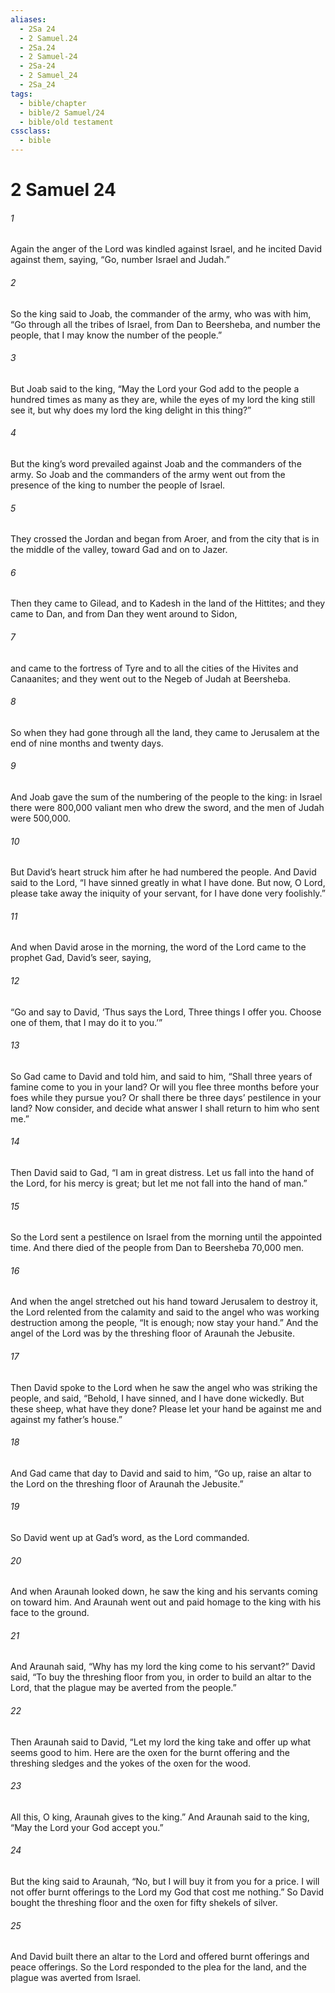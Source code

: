 ```yaml
---
aliases:
  - 2Sa 24
  - 2 Samuel.24
  - 2Sa.24
  - 2 Samuel-24
  - 2Sa-24
  - 2 Samuel_24
  - 2Sa_24
tags:
  - bible/chapter
  - bible/2 Samuel/24
  - bible/old testament
cssclass:
  - bible
---
```


# 2 Samuel 24

###### 1
Again the anger of the Lord was kindled against Israel, and he incited David against them, saying, “Go, number Israel and Judah.”
###### 2
So the king said to Joab, the commander of the army, who was with him, “Go through all the tribes of Israel, from Dan to Beersheba, and number the people, that I may know the number of the people.”
###### 3
But Joab said to the king, “May the Lord your God add to the people a hundred times as many as they are, while the eyes of my lord the king still see it, but why does my lord the king delight in this thing?”
###### 4
But the king’s word prevailed against Joab and the commanders of the army. So Joab and the commanders of the army went out from the presence of the king to number the people of Israel.
###### 5
They crossed the Jordan and began from Aroer, and from the city that is in the middle of the valley, toward Gad and on to Jazer.
###### 6
Then they came to Gilead, and to Kadesh in the land of the Hittites; and they came to Dan, and from Dan they went around to Sidon,
###### 7
and came to the fortress of Tyre and to all the cities of the Hivites and Canaanites; and they went out to the Negeb of Judah at Beersheba.
###### 8
So when they had gone through all the land, they came to Jerusalem at the end of nine months and twenty days.
###### 9
And Joab gave the sum of the numbering of the people to the king: in Israel there were 800,000 valiant men who drew the sword, and the men of Judah were 500,000.
###### 10
But David’s heart struck him after he had numbered the people. And David said to the Lord, “I have sinned greatly in what I have done. But now, O Lord, please take away the iniquity of your servant, for I have done very foolishly.”
###### 11
And when David arose in the morning, the word of the Lord came to the prophet Gad, David’s seer, saying,
###### 12
“Go and say to David, ‘Thus says the Lord, Three things I offer you. Choose one of them, that I may do it to you.’”
###### 13
So Gad came to David and told him, and said to him, “Shall three years of famine come to you in your land? Or will you flee three months before your foes while they pursue you? Or shall there be three days’ pestilence in your land? Now consider, and decide what answer I shall return to him who sent me.”
###### 14
Then David said to Gad, “I am in great distress. Let us fall into the hand of the Lord, for his mercy is great; but let me not fall into the hand of man.”
###### 15
So the Lord sent a pestilence on Israel from the morning until the appointed time. And there died of the people from Dan to Beersheba 70,000 men.
###### 16
And when the angel stretched out his hand toward Jerusalem to destroy it, the Lord relented from the calamity and said to the angel who was working destruction among the people, “It is enough; now stay your hand.” And the angel of the Lord was by the threshing floor of Araunah the Jebusite.
###### 17
Then David spoke to the Lord when he saw the angel who was striking the people, and said, “Behold, I have sinned, and I have done wickedly. But these sheep, what have they done? Please let your hand be against me and against my father’s house.”
###### 18
And Gad came that day to David and said to him, “Go up, raise an altar to the Lord on the threshing floor of Araunah the Jebusite.”
###### 19
So David went up at Gad’s word, as the Lord commanded.
###### 20
And when Araunah looked down, he saw the king and his servants coming on toward him. And Araunah went out and paid homage to the king with his face to the ground.
###### 21
And Araunah said, “Why has my lord the king come to his servant?” David said, “To buy the threshing floor from you, in order to build an altar to the Lord, that the plague may be averted from the people.”
###### 22
Then Araunah said to David, “Let my lord the king take and offer up what seems good to him. Here are the oxen for the burnt offering and the threshing sledges and the yokes of the oxen for the wood.
###### 23
All this, O king, Araunah gives to the king.” And Araunah said to the king, “May the Lord your God accept you.”
###### 24
But the king said to Araunah, “No, but I will buy it from you for a price. I will not offer burnt offerings to the Lord my God that cost me nothing.” So David bought the threshing floor and the oxen for fifty shekels of silver.
###### 25
And David built there an altar to the Lord and offered burnt offerings and peace offerings. So the Lord responded to the plea for the land, and the plague was averted from Israel.


